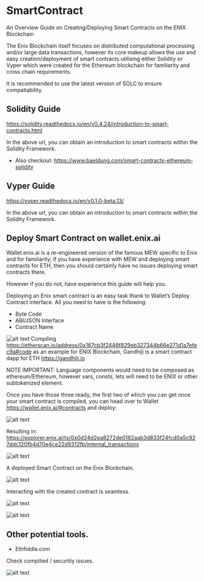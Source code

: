 # SmartContract
An Overview Guide on Creating/Deploying Smart Contracts on the ENIX Blockchain

The Enix Blockchain itself focuses on distributed computational processing and/or large data transactions, however its core makeup allows the use and easy creation/deployment of smart contracts utilising either Solidity or Vyper which were created for the Ethereum blockchain for familiarity and cross chain requirements.

It is recommended to use the latest version of SOLC to ensure compatiability.

## Solidity Guide
https://solidity.readthedocs.io/en/v0.4.24/introduction-to-smart-contracts.html

In the above url, you can obtain an introduction to smart contracts within the Solidity Framework.

- Also checkout: https://www.baeldung.com/smart-contracts-ethereum-solidity

## Vyper Guide
https://vyper.readthedocs.io/en/v0.1.0-beta.13/

In the above url, you can obtain an introduction to smart contracts within the Solidity Framework.

## Deploy Smart Contract on wallet.enix.ai

Wallet.enix.ai is a re-engineered version of the famous MEW specific to Enix and for familiarity, if you have experience with MEW and deploying smart contracts for ETH, then you should certainly have no issues deploying smart contracts there.

However if you do not, have experience this guide will help you.

Deploying an Enix smart contract is an easy task thank to Wallet’s Deploy Contract interface. All you need to have is the following:

- Byte Code
- ABI/JSON Interface
- Contract Name

![alt text](https://github.com/Enix-Blockchain-Element/SmartContract/blob/master/photo_2562-10-12%2022.03.49.jpeg)
Compiling https://etherscan.io/address/0x167cb3f2446f829eb327344b66e271d1a7efec9a#code as an example for ENIX Blockchain, Gandhiji is a smart contract dapp for ETH https://gandhiji.io

NOTE IMPORTANT: Language components would need to be composed as ethereum/Ethereum, however vars, consts, lets will need to be ENIX or other subtokenized element.

Once you have those three ready, the first two of which you can get once your smart contract is compiled, you can head over to Wallet https://wallet.enix.ai/#contracts and deploy:

![alt text](https://github.com/Enix-Blockchain-Element/SmartContract/blob/master/photo_2562-10-12%2022.05.36.jpeg)

Resulting in: https://explorer.enix.ai/tx/0x0d24d2ea8272de0182aab3d833f24fcd0a5c927ddc120fb4d70e4ce22d9312fb/internal_transactions

![alt text](https://github.com/Enix-Blockchain-Element/SmartContract/blob/master/Screen%20Shot%202562-10-12%20at%2022.22.14.png) 

A deployed Smart Contract on the Enix Blockchain.

![alt text](https://github.com/Enix-Blockchain-Element/SmartContract/blob/master/Screen%20Shot%202562-10-12%20at%2022.22.41.png)

Interacting with the created contract is seamless.

![alt text](https://github.com/Enix-Blockchain-Element/SmartContract/blob/master/Screen%20Shot%202562-10-12%20at%2022.28.21.png)

![alt text](https://github.com/Enix-Blockchain-Element/SmartContract/blob/master/Screen%20Shot%202562-10-12%20at%2022.30.25.png)

## Other potential tools.

- Ethfiddle.com

Check compilied / securitiy issues.

![alt text](https://github.com/Enix-Blockchain-Element/SmartContract/blob/master/Screen%20Shot%202562-10-12%20at%2022.18.34.png)
